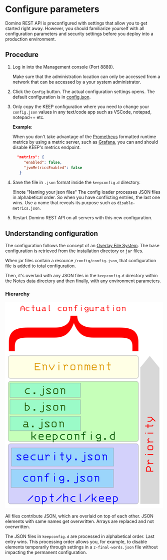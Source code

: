 # Configure parameters

Domino REST API is preconfigured with settings that allow you to get started right away. However, you should familiarize yourself with all configuration parameters and security settings before you deploy into a production environment.

## Procedure

1. Log in into the Management console (Port 8889).

    Make sure that the administration location can only be accessed from a network that can be accessed by a your system administrator.

2. Click the `Config` button. The actual configuration settings opens. The default configuration is in [config.json](/docs/references/parameters.md).

3. Only copy the KEEP configuration where you need to change your `config.json` values in any text/code app such as VSCode, notepad, notepad++ etc.

    **Example**:
       
    When you don't take advantage of the [Prometheus](https://prometheus.io/) formatted runtime metrics by using a metric server, such as [Grafana](https://grafana.com/), you can and should disable KEEP's metrics endpoint.

    ```json
      "metrics": {
         "enabled": false,
         "jvmMetricsEnabled": false
       }
      ```

4. Save the file in `.json` format inside the `keepconfig.d` directory.

    !!!note "Naming your json files"
        The config loader processes JSON files in alphabetical order. So when you have conflicting entries, the last one wins. Use a name that reveals its purpose such as `disable-metrics.json`.

5. Restart Domino REST API on all servers with this new configuration.

## Understanding configuration

The configuration follows the concept of an [Overlay File System](https://en.wikipedia.org/wiki/OverlayFS). The base configuration is retrieved from the installation directory or `jar` files.

When jar files contain a resource `/config/config.json`, that configuration file is added to total configuration.

Then, it's overlaid with any JSON files in the `keepconfig.d` directory within the Notes data directory and then finally, with any environment parameters.

### Hierarchy

![The call hierarchy](../../assets/images/ActualConfiguration.png)

All files contribute JSON, which are overlaid on top of each other. JSON elements with same names get overwritten. Arrays are replaced and not overwritten.

The JSON files in `keepconfig.d` are processed in alphabetical order. Last entry wins. This processing order allows you, for example, to disable elements temporarily through settings in a `z-final-words.json` file without impacting the permanent configuration.
